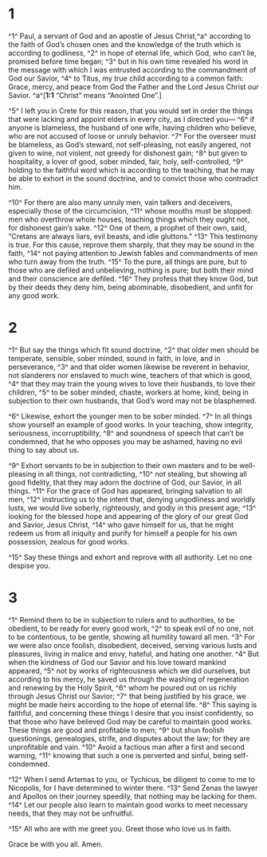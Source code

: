 # 1 
^1^ Paul, a servant of God and an apostle of Jesus Christ,^a^ according to the faith of God’s chosen ones and the knowledge of the truth which is according to godliness, ^2^ in hope of eternal life, which God, who can’t lie, promised before time began; ^3^ but in his own time revealed his word in the message with which I was entrusted according to the commandment of God our Savior, ^4^ to Titus, my true child according to a common faith: Grace, mercy, and peace from God the Father and the Lord Jesus Christ our Savior. 
^a^[**1:1** “Christ” means “Anointed One”.]

^5^ I left you in Crete for this reason, that you would set in order the things that were lacking and appoint elders in every city, as I directed you— ^6^ if anyone is blameless, the husband of one wife, having children who believe, who are not accused of loose or unruly behavior. ^7^ For the overseer must be blameless, as God’s steward, not self-pleasing, not easily angered, not given to wine, not violent, not greedy for dishonest gain; ^8^ but given to hospitality, a lover of good, sober minded, fair, holy, self-controlled, ^9^ holding to the faithful word which is according to the teaching, that he may be able to exhort in the sound doctrine, and to convict those who contradict him. 

^10^ For there are also many unruly men, vain talkers and deceivers, especially those of the circumcision, ^11^ whose mouths must be stopped: men who overthrow whole houses, teaching things which they ought not, for dishonest gain’s sake. ^12^ One of them, a prophet of their own, said, “Cretans are always liars, evil beasts, and idle gluttons.” ^13^ This testimony is true. For this cause, reprove them sharply, that they may be sound in the faith, ^14^ not paying attention to Jewish fables and commandments of men who turn away from the truth. ^15^ To the pure, all things are pure, but to those who are defiled and unbelieving, nothing is pure; but both their mind and their conscience are defiled. ^16^ They profess that they know God, but by their deeds they deny him, being abominable, disobedient, and unfit for any good work. 

# 2 
^1^ But say the things which fit sound doctrine, ^2^ that older men should be temperate, sensible, sober minded, sound in faith, in love, and in perseverance, ^3^ and that older women likewise be reverent in behavior, not slanderers nor enslaved to much wine, teachers of that which is good, ^4^ that they may train the young wives to love their husbands, to love their children, ^5^ to be sober minded, chaste, workers at home, kind, being in subjection to their own husbands, that God’s word may not be blasphemed. 

^6^ Likewise, exhort the younger men to be sober minded. ^7^ In all things show yourself an example of good works. In your teaching, show integrity, seriousness, incorruptibility, ^8^ and soundness of speech that can’t be condemned, that he who opposes you may be ashamed, having no evil thing to say about us. 

^9^ Exhort servants to be in subjection to their own masters and to be well-pleasing in all things, not contradicting, ^10^ not stealing, but showing all good fidelity, that they may adorn the doctrine of God, our Savior, in all things. ^11^ For the grace of God has appeared, bringing salvation to all men, ^12^ instructing us to the intent that, denying ungodliness and worldly lusts, we would live soberly, righteously, and godly in this present age; ^13^ looking for the blessed hope and appearing of the glory of our great God and Savior, Jesus Christ, ^14^ who gave himself for us, that he might redeem us from all iniquity and purify for himself a people for his own possession, zealous for good works. 

^15^ Say these things and exhort and reprove with all authority. Let no one despise you. 

# 3 
^1^ Remind them to be in subjection to rulers and to authorities, to be obedient, to be ready for every good work, ^2^ to speak evil of no one, not to be contentious, to be gentle, showing all humility toward all men. ^3^ For we were also once foolish, disobedient, deceived, serving various lusts and pleasures, living in malice and envy, hateful, and hating one another. ^4^ But when the kindness of God our Savior and his love toward mankind appeared, ^5^ not by works of righteousness which we did ourselves, but according to his mercy, he saved us through the washing of regeneration and renewing by the Holy Spirit, ^6^ whom he poured out on us richly through Jesus Christ our Savior; ^7^ that being justified by his grace, we might be made heirs according to the hope of eternal life. ^8^ This saying is faithful, and concerning these things I desire that you insist confidently, so that those who have believed God may be careful to maintain good works. These things are good and profitable to men; ^9^ but shun foolish questionings, genealogies, strife, and disputes about the law; for they are unprofitable and vain. ^10^ Avoid a factious man after a first and second warning, ^11^ knowing that such a one is perverted and sinful, being self-condemned. 

^12^ When I send Artemas to you, or Tychicus, be diligent to come to me to Nicopolis, for I have determined to winter there. ^13^ Send Zenas the lawyer and Apollos on their journey speedily, that nothing may be lacking for them. ^14^ Let our people also learn to maintain good works to meet necessary needs, that they may not be unfruitful. 

^15^ All who are with me greet you. Greet those who love us in faith. 

Grace be with you all. Amen. 